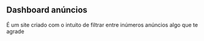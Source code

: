 <meta charset="UTF-8">

## Dashboard anúncios
É um site criado com o intuito de filtrar entre inúmeros anúncios algo que te agrade
